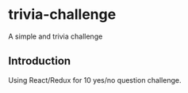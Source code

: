 # trivia-challenge

A simple and trivia challenge

## Introduction

Using React/Redux for 10 yes/no question challenge.
